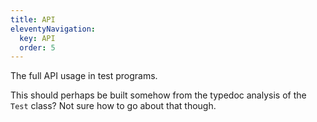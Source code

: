 ```yaml
---
title: API
eleventyNavigation:
  key: API
  order: 5
---
```


The full API usage in test programs.

This should perhaps be built somehow from the typedoc analysis of
the `Test` class? Not sure how to go about that though.

